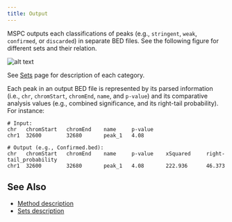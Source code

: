 ```yaml
---
title: Output
---
```


MSPC outputs each classifications of peaks (e.g., `stringent`, `weak`, `confirmed`, or
`discarded`) in separate BED files. See the following figure for different sets and their 
relation. 

![alt text](/MSPC/img/sets.svg)

See [Sets](method/sets.md) page for description of each category.


Each peak in an output BED file is represented by its parsed information (i.e., `chr`, `chromStart`, 
`chromEnd`, `name`, and `p-value`) and its comparative analysis values (e.g., combined significance,
and its right-tail probability). For instance:

```shell
# Input:
chr   chromStart   chromEnd    name     p-value
chr1  32600        32680       peak_1   4.08

# Output (e.g., Confirmed.bed):
chr   chromStart   chromEnd    name     p-value    xSquared     right-tail_probability
chr1  32600        32680       peak_1   4.08       222.936      46.373
```

## See Also

- [Method description](method/about.md)
- [Sets description](method/sets.md)
